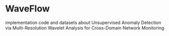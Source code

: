 # WaveFlow
implementation code and datasets about Unsupervised Anomaly Detection via Multi-Resolution Wavelet Analysis for Cross-Domain Network Monitoring
